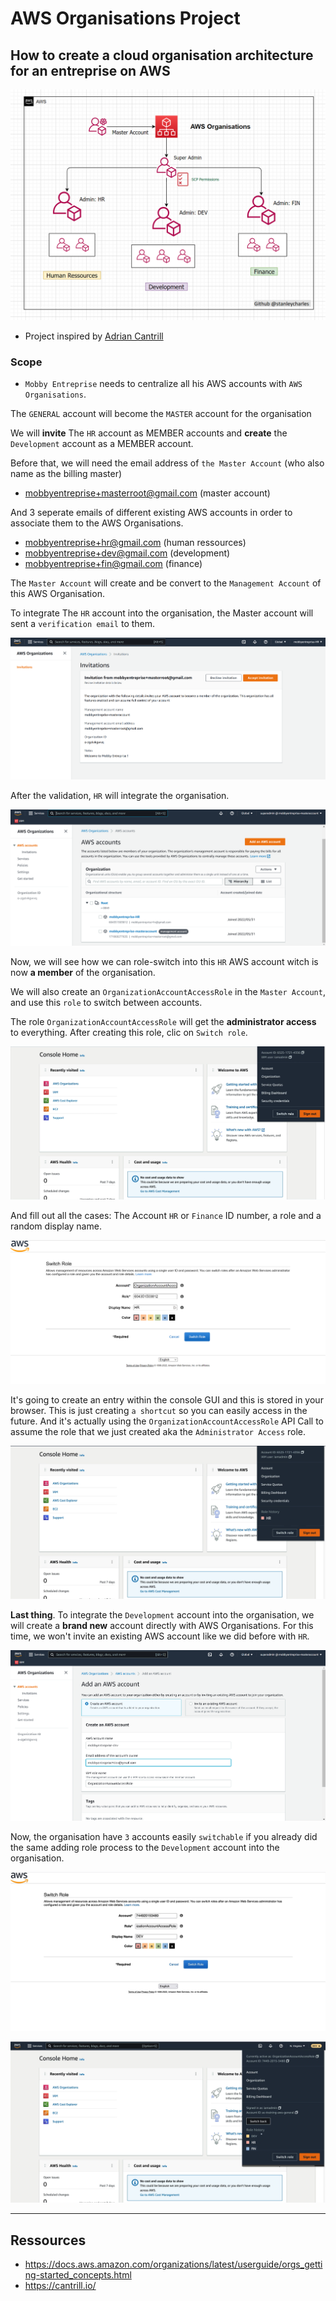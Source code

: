 # AWS Organisations Project

## How to create a cloud organisation architecture for an entreprise on AWS

![This is an image](https://github.com/stanleycharles/AWS/blob/main/AWS%20Organisations%20Project/AWS%20Organisations%20Diagram.png)

- Project inspired by [Adrian Cantrill](https://cantrill.io/) 

### Scope
- ``Mobby Entreprise`` needs to centralize all his AWS accounts with ``AWS Organisations``.

The `GENERAL` account will become the `MASTER` account for the organisation

We will **invite** The `HR` account as MEMBER accounts and **create** the `Development` account as a MEMBER account.

Before that, we will need the email address of ``the Master Account`` (who also name as the billing master)
 - mobbyentreprise+masterroot@gmail.com (master account)

And 3 seperate emails of different existing AWS accounts in order to associate them to the AWS Organisations.
 - mobbyentreprise+hr@gmail.com (human ressources)
 - mobbyentreprise+dev@gmail.com (development)
 - mobbyentreprise+fin@gmail.com (finance)

The ``Master Account`` will create and be convert to the ``Management Account`` of this AWS Organisation.

To integrate The ``HR`` account into the organisation, the Master account will sent a ``verification email`` to them. 

![This is an image](https://github.com/stanleycharles/AWS/blob/main/AWS%20Organisations%20Project/AWS%20Organisation%20-%20Invitation.png)

After the validation, ``HR`` will integrate the organisation.

![This is an image](https://github.com/stanleycharles/AWS/blob/main/AWS%20Organisations%20Project/AWS%20Organisation%20-%20Accounts.png)

Now, we will see how we can role-switch into this ``HR`` AWS account witch is now **a member** of the organisation.

We will also create an `OrganizationAccountAccessRole` in the `Master Account`, and use this ``role`` to switch between accounts.

The role `OrganizationAccountAccessRole` will get the **administrator access** to everything. After creating this role, clic on `Switch role`.

![This is an image](https://github.com/stanleycharles/AWS/blob/main/AWS%20Organisations%20Project/AWS%20Organisation%20-%20Switch-Back.png)

And fill out all the cases: The Account ``HR`` or ``Finance`` ID number, a role and a random display name.

![This is an image](https://github.com/stanleycharles/AWS/blob/main/AWS%20Organisations%20Project/AWS%20Organisation%20-%20Create%20Switch-Role-HR.png) 

It's going to create an entry within the console GUI and this is stored in your browser.
This is just creating ``a shortcut`` so you can easily access in the future. And it's actually using the `OrganizationAccountAccessRole` API Call to assume the role that we just created aka the ``Administrator Access`` role.

![This is an image](https://github.com/stanleycharles/AWS/blob/main/AWS%20Organisations%20Project/AWS%20Organisation%20-%20Switch-Role-HR.jpg)


**Last thing**. To integrate the ``Development`` account into the organisation, we will create a **brand new** account directly with AWS Organisations. For this time, we won't invite an existing AWS account like we did before with `HR`.

![This is an image](https://github.com/stanleycharles/AWS/blob/main/AWS%20Organisations%20Project/AWS%20Organisation%20-%20Create%20AWS%20Organisations%20-%20New%20Account-Dev.png)

Now, the organisation have ``3`` accounts easily ``switchable`` if you already did the same adding role process to the ``Development`` account into the organisation.

![This is an image](https://github.com/stanleycharles/AWS/blob/main/AWS%20Organisations%20Project/AWS%20Organisation%20-%20Create%20Switch-Role-Dev.png)

![This is an image](https://github.com/stanleycharles/AWS/blob/main/AWS%20Organisations%20Project/AWS%20Organisation%20-%20Switch-Role-Dev.png)


  ---
  
  ## Ressources
   - https://docs.aws.amazon.com/organizations/latest/userguide/orgs_getting-started_concepts.html
   - https://cantrill.io/
   

